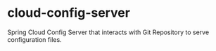 # cloud-config-server
Spring Cloud Config Server that interacts with Git Repository to serve configuration files.
